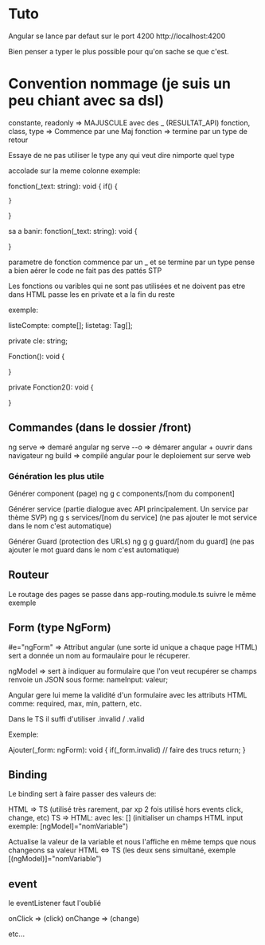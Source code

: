 # Tuto
Angular se lance par defaut sur le port 4200
http://localhost:4200

Bien penser a typer le plus possible pour qu'on sache se que c'est.

# Convention nommage (je suis un peu chiant avec sa dsl)

constante, readonly => MAJUSCULE avec des _ (RESULTAT_API)
fonction, class, type => Commence par une Maj
fonction => termine par un type de retour

Essaye de ne pas utiliser le type any qui veut dire nimporte quel type

accolade sur la meme colonne
exemple:

fonction(_text: string): void
{
    if()
    {

    }
}

sa a banir:
fonction(_text: string): void {

}

parametre de fonction commence par un _ et se termine par un type
pense a bien aérer le code ne fait pas des pattés STP

Les fonctions ou varibles qui ne sont pas utilisées et ne doivent pas etre dans HTML passe les en private
et a la fin du reste

exemple:

listeCompte: compte[];
listetag: Tag[];

private cle: string;

Fonction(): void
{

}

private Fonction2(): void
{

}

## Commandes (dans le dossier /front)

ng serve => demaré angular
ng serve --o => démarer angular + ouvrir dans navigateur
ng build => compilé angular pour le deploiement sur serve web

### Génération les plus utile

Générer component (page)
ng g c components/[nom du component]

Générer service (partie dialogue avec API principalement. Un service par thème SVP)
ng g s services/[nom du service] (ne pas ajouter le mot service dans le nom c'est automatique)

Générer Guard (protection des URLs)
ng g g guard/[nom du guard] (ne pas ajouter le mot guard dans le nom c'est automatique)

## Routeur

Le routage des pages se passe dans app-routing.module.ts
suivre le même exemple

## Form (type NgForm)

#e="ngForm" => Attribut angular (une sorte id unique a chaque page HTML)
               sert a donnée un nom au formaulaire pour le récuperer.

ngModel => sert à indiquer au formulaire que l'on veut recupérer se champs
           renvoie un JSON sous forme: nameInput: valeur;

Angular gere lui meme la validité d'un formulaire avec les attributs HTML comme: required, max, min, pattern, etc.

Dans le TS il suffi d'utiliser .invalid / .valid

Exemple:

Ajouter(_form: ngForm): void
{
    if(_form.invalid)
        // faire des trucs
        return;
}

## Binding

Le binding sert à faire passer des valeurs de:

HTML => TS (utilisé très rarement, par xp 2 fois utilisé hors events click, change, etc)
TS => HTML: avec les: [] (initialiser un champs HTML input exemple: [ngModel]="nomVariable")

Actualise la valeur de la variable et nous l'affiche en même temps que nous changeons sa valeur
HTML <=> TS (les deux sens simultané, exemple [(ngModel)]="nomVariable")

## event

le eventListener faut l'oublié

onClick => (click)
onChange => (change)

etc...